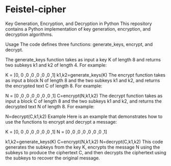 # Feistel-cipher
Key Generation, Encryption, and Decryption in Python
This repository contains a Python implementation of key generation, encryption, and decryption algorithms.

Usage
The code defines three functions: generate_keys, encrypt, and decrypt.

The generate_keys function takes as input a key K of length 8 and returns two subkeys k1 and k2 of length 4. For example:

K = [0, 0 ,0 ,0 ,0 ,0 ,0 ,1]
k1,k2=generate_keys(K)
The encrypt function takes as input a block N of length 8 and the two subkeys k1 and k2, and returns the encrypted text C of length 8. For example:

N = [0 ,0 ,0 ,0 ,0 ,0 ,0 ,1]
C=encrypt(N,k1,k2)
The decrypt function takes as input a block C of length 8 and the two subkeys k1 and k2, and returns the decrypted text N of length 8. For example:

N=decrypt(C,k1,k2)
Example
Here is an example that demonstrates how to use the functions to encrypt and decrypt a message:

K = [0, 0 ,0 ,0 ,0 ,0 ,0 ,1]
N = [0 ,0 ,0 ,0 ,0 ,0 ,0 ,1]

k1,k2=generate_keys(K)
C=encrypt(N,k1,k2)
N=decrypt(C,k1,k2)
This code generates the subkeys from the key K, encrypts the message N using the subkeys to produce the ciphertext C, and then decrypts the ciphertext using the subkeys to recover the original message.
